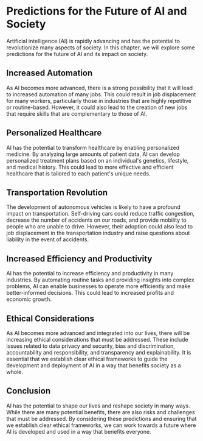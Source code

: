Predictions for the Future of AI and Society
=================================================================================

Artificial intelligence (AI) is rapidly advancing and has the potential to revolutionize many aspects of society. In this chapter, we will explore some predictions for the future of AI and its impact on society.

Increased Automation
--------------------

As AI becomes more advanced, there is a strong possibility that it will lead to increased automation of many jobs. This could result in job displacement for many workers, particularly those in industries that are highly repetitive or routine-based. However, it could also lead to the creation of new jobs that require skills that are complementary to those of AI.

Personalized Healthcare
-----------------------

AI has the potential to transform healthcare by enabling personalized medicine. By analyzing large amounts of patient data, AI can develop personalized treatment plans based on an individual's genetics, lifestyle, and medical history. This could lead to more effective and efficient healthcare that is tailored to each patient's unique needs.

Transportation Revolution
-------------------------

The development of autonomous vehicles is likely to have a profound impact on transportation. Self-driving cars could reduce traffic congestion, decrease the number of accidents on our roads, and provide mobility to people who are unable to drive. However, their adoption could also lead to job displacement in the transportation industry and raise questions about liability in the event of accidents.

Increased Efficiency and Productivity
-------------------------------------

AI has the potential to increase efficiency and productivity in many industries. By automating routine tasks and providing insights into complex problems, AI can enable businesses to operate more efficiently and make better-informed decisions. This could lead to increased profits and economic growth.

Ethical Considerations
----------------------

As AI becomes more advanced and integrated into our lives, there will be increasing ethical considerations that must be addressed. These include issues related to data privacy and security, bias and discrimination, accountability and responsibility, and transparency and explainability. It is essential that we establish clear ethical frameworks to guide the development and deployment of AI in a way that benefits society as a whole.

Conclusion
----------

AI has the potential to shape our lives and reshape society in many ways. While there are many potential benefits, there are also risks and challenges that must be addressed. By considering these predictions and ensuring that we establish clear ethical frameworks, we can work towards a future where AI is developed and used in a way that benefits everyone.
